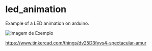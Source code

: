 # led_animation
Example of a LED animation on arduino.

![Imagem de Exemplo](https://i.imgur.com/Ae86MtZ.gif)

https://www.tinkercad.com/things/dv25D3fyvs4-spectacular-amur
